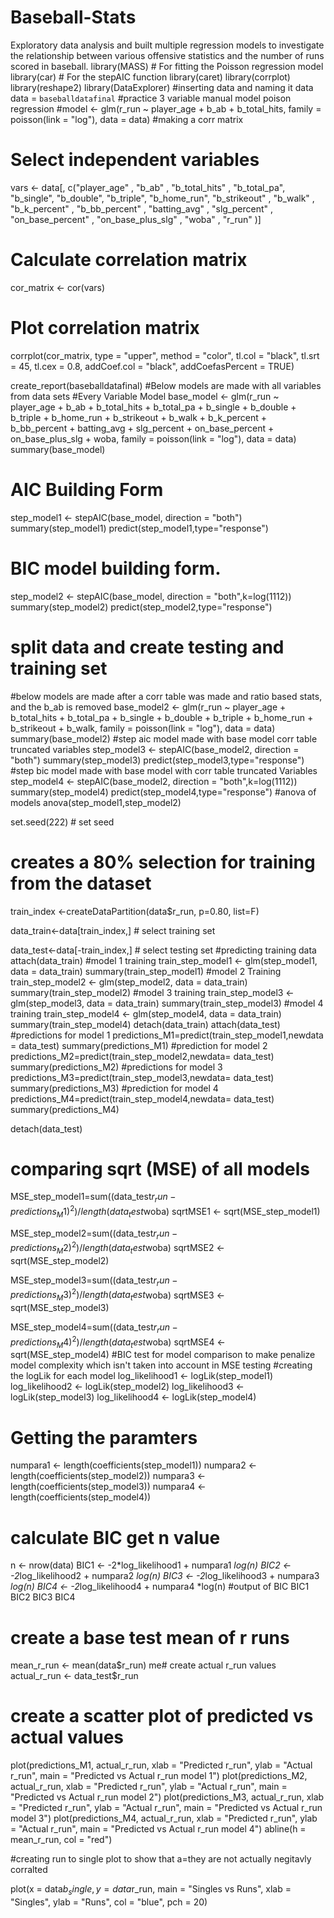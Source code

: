 # Baseball-Stats
Exploratory data analysis and built multiple regression models to investigate the relationship between various offensive statistics and the number of runs scored in baseball.
library(MASS)   # For fitting the Poisson regression model
library(car)    # For the stepAIC function
library(caret)
library(corrplot)
library(reshape2)
library(DataExplorer)
#inserting data and naming it data 
data = `baseballdatafinal`
#practice 3 variable manual model poison regression 
#model <- glm(r_run ~ player_age + b_ab + b_total_hits, family = poisson(link = "log"), data = data)
#making a corr matrix 
# Select independent variables
vars <- data[, c("player_age" , "b_ab" , "b_total_hits" , "b_total_pa", "b_single", "b_double",  "b_triple", "b_home_run", "b_strikeout" , "b_walk" , "b_k_percent" , "b_bb_percent" , "batting_avg" , "slg_percent" , "on_base_percent" , "on_base_plus_slg" , "woba" , "r_run" )]

# Calculate correlation matrix
cor_matrix <- cor(vars)

# Plot correlation matrix
corrplot(cor_matrix, type = "upper", method = "color", 
         tl.col = "black", tl.srt = 45, tl.cex = 0.8, 
         addCoef.col = "black", addCoefasPercent = TRUE)

create_report(baseballdatafinal)
#Below models are made with all variables from data sets 
#Every Variable Model 
base_model <- glm(r_run ~ player_age + b_ab + b_total_hits + b_total_pa + b_single + b_double + b_triple + b_home_run + b_strikeout + b_walk + b_k_percent + b_bb_percent + batting_avg + slg_percent + on_base_percent + on_base_plus_slg + woba, family = poisson(link = "log"), data = data)
summary(base_model)

# AIC Building Form
step_model1 <- stepAIC(base_model, direction = "both")
summary(step_model1)
predict(step_model1,type="response")

# BIC model building form. 
step_model2 <- stepAIC(base_model, direction = "both",k=log(1112))
summary(step_model2)
predict(step_model2,type="response")

# split data and create testing and training set

#below models are made after a corr table was made and ratio based stats, and the b_ab is removed 
base_model2 <- glm(r_run ~ player_age + b_total_hits + b_total_pa + b_single + b_double + b_triple + b_home_run + b_strikeout + b_walk, family = poisson(link = "log"), data = data)
summary(base_model2)
#step aic model made with base model corr table truncated variables 
step_model3 <- stepAIC(base_model2, direction = "both")
summary(step_model3)
predict(step_model3,type="response")
#step bic model made with base model with corr table truncated Variables  
step_model4 <- stepAIC(base_model2, direction = "both",k=log(1112))
summary(step_model4)
predict(step_model4,type="response")
#anova of models 
anova(step_model1,step_model2)


set.seed(222) # set seed

# creates a 80% selection for training from the dataset

train_index <-createDataPartition(data$r_run, p=0.80, list=F)



data_train<-data[train_index,] # select training set

data_test<-data[-train_index,] # select testing set
#predicting training data
attach(data_train)
#model 1 training 
train_step_model1 <- glm(step_model1, data = data_train)
summary(train_step_model1)
#model 2 Training
train_step_model2 <- glm(step_model2, data = data_train)
summary(train_step_model2)
#model 3 training
train_step_model3 <- glm(step_model3, data = data_train)
summary(train_step_model3)
#model 4 training
train_step_model4 <- glm(step_model4, data = data_train)
summary(train_step_model4)
detach(data_train)
attach(data_test)
#predictions for model 1
predictions_M1=predict(train_step_model1,newdata = data_test)
summary(predictions_M1)
#prediction for model 2
predictions_M2=predict(train_step_model2,newdata= data_test)
summary(predictions_M2)
#predictions for model 3 
predictions_M3=predict(train_step_model3,newdata= data_test)
summary(predictions_M3)
#prediction for model 4 
predictions_M4=predict(train_step_model4,newdata= data_test)
summary(predictions_M4)


detach(data_test)
# comparing sqrt (MSE) of all models 
MSE_step_model1=sum((data_test$r_run-predictions_M1)^2)/length(data_test$woba)
sqrtMSE1 <- sqrt(MSE_step_model1)

MSE_step_model2=sum((data_test$r_run-predictions_M2)^2)/length(data_test$woba)
sqrtMSE2 <- sqrt(MSE_step_model2)

MSE_step_model3=sum((data_test$r_run-predictions_M3)^2)/length(data_test$woba)
sqrtMSE3 <- sqrt(MSE_step_model3)

MSE_step_model4=sum((data_test$r_run-predictions_M4)^2)/length(data_test$woba)
sqrtMSE4 <- sqrt(MSE_step_model4)
#BIC test for model comparison to make penalize model complexity which isn't taken into account in MSE testing 
#creating the logLik for each model 
log_likelihood1 <- logLik(step_model1)
log_likelihood2 <- logLik(step_model2)
log_likelihood3 <- logLik(step_model3)
log_likelihood4 <- logLik(step_model4)

# Getting the paramters  
numpara1 <- length(coefficients(step_model1))
numpara2 <- length(coefficients(step_model2))
numpara3 <- length(coefficients(step_model3))
numpara4 <- length(coefficients(step_model4))
# calculate BIC get n value 
n <- nrow(data)
BIC1 <- -2*log_likelihood1 + numpara1 *log(n)
BIC2 <- -2*log_likelihood2 + numpara2 *log(n)
BIC3 <- -2*log_likelihood3 + numpara3 *log(n)
BIC4 <- -2*log_likelihood4 + numpara4 *log(n)
#output of BIC
BIC1
BIC2
BIC3
BIC4

# create a base test mean of r runs 
mean_r_run <- mean(data$r_run)
me# create actual r_run values
actual_r_run <- data_test$r_run
# create a scatter plot of predicted vs actual values

plot(predictions_M1, actual_r_run, xlab = "Predicted r_run", ylab = "Actual r_run", main = "Predicted vs Actual r_run model 1")
plot(predictions_M2, actual_r_run, xlab = "Predicted r_run", ylab = "Actual r_run", main = "Predicted vs Actual r_run model 2")
plot(predictions_M3, actual_r_run, xlab = "Predicted r_run", ylab = "Actual r_run", main = "Predicted vs Actual r_run model 3")
plot(predictions_M4, actual_r_run, xlab = "Predicted r_run", ylab = "Actual r_run", main = "Predicted vs Actual r_run model 4")
abline(h = mean_r_run, col = "red")

#creating run to single plot to show that a=they are not actually negitavly corralted

plot(x = data$b_single, y = data$r_run, main = "Singles vs Runs", 
     xlab = "Singles", ylab = "Runs", col = "blue", pch = 20)


